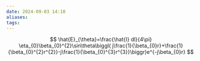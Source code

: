 ```yaml
---
date: 2024-09-03 14:10
aliases: 
tags: 
---
```

$$
\hat{E}_{\theta}=\frac{\hat{I} dl}{4\pi} \eta_{0}\beta_{0}^{2}\sin\theta\biggl( j\frac{1}{\beta_{0}r}+\frac{1}{\beta_{0}^{2}r^{2}}-j\frac{1}{\beta_{0}^{3}r^{3}}\biggr)e^{-j\beta_{0}r}
$$